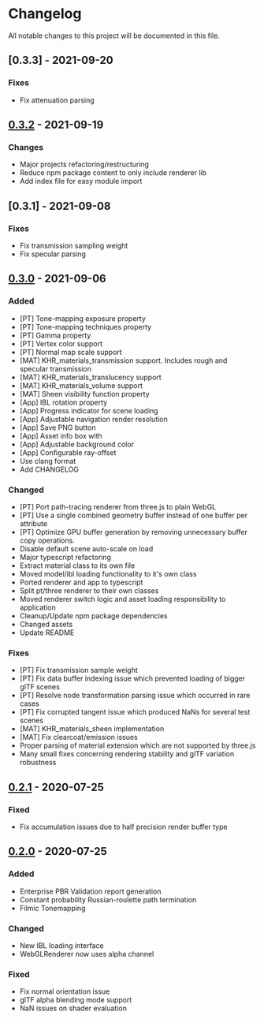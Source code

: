 # Changelog
All notable changes to this project will be documented in this file.
## [0.3.3] - 2021-09-20
### Fixes
- Fix attenuation parsing

## [0.3.2] - 2021-09-19
### Changes
- Major projects refactoring/restructuring 
- Reduce npm package content to only include renderer lib
- Add index file for easy module import

## [0.3.1] - 2021-09-08
### Fixes
- Fix transmission sampling weight
- Fix specular parsing

## [0.3.0] - 2021-09-06
### Added
- [PT] Tone-mapping exposure property
- [PT] Tone-mapping techniques property
- [PT] Gamma property
- [PT] Vertex color support
- [PT] Normal map scale support 
- [MAT] KHR_materials_transmission support. Includes rough and specular transmission 
- [MAT] KHR_materials_translucency support 
- [MAT] KHR_materials_volume support 
- [MAT] Sheen visibility function property
- [App] IBL rotation property
- [App] Progress indicator for scene loading 
- [App] Adjustable navigation render resolution 
- [App] Save PNG button
- [App] Asset info box with 
- [App] Adjustable background color
- [App] Configurable ray-offset
- Use clang format
- Add CHANGELOG

### Changed
- [PT] Port path-tracing renderer from three.js to plain WebGL
- [PT] Use a single combined geometry buffer instead of one buffer per attribute 
- [PT] Optimize GPU buffer generation by removing unnecessary buffer copy operations.
- Disable default scene auto-scale on load
- Major typescript refactoring
- Extract material class to its own file
- Moved model/ibl loading functionality to it's own class
- Ported renderer and app to typescript
- Split pt/three renderer to their own classes
- Moved renderer switch logic and asset loading responsibility to application
- Cleanup/Update npm package dependencies
- Changed assets
- Update README

### Fixes
- [PT] Fix transmission sample weight
- [PT] Fix data buffer indexing issue which prevented loading of bigger glTF scenes
- [PT] Resolve node transformation parsing issue which occurred in rare cases 
- [PT] Fix corrupted tangent issue which produced NaNs for several test scenes
- [MAT] KHR_materials_sheen implementation
- [MAT] Fix clearcoat/emission issues
- Proper parsing of material extension which are not supported by three.js 
- Many small fixes concerning rendering stability and glTF variation robustness

## [0.2.1] - 2020-07-25
### Fixed
- Fix accumulation issues due to half precision render buffer type 

## [0.2.0] - 2020-07-25
### Added
- Enterprise PBR Validation report generation
- Constant probability Russian-roulette path termination
- Filmic Tonemapping

### Changed
- New IBL loading interface
- WebGLRenderer now uses alpha channel

### Fixed
- Fix normal orientation issue 
- glTF alpha blending mode support
- NaN issues on shader evaluation

[0.3.2]: https://github.com/DassaultSystemes-Technology/dspbr-pt/compare/v0.3.0...v0.3.2
[0.3.0]: https://github.com/DassaultSystemes-Technology/dspbr-pt/compare/v0.2.1...v0.3.0
[0.2.1]: https://github.com/DassaultSystemes-Technology/dspbr-pt/compare/v0.2.0...v0.2.1
[0.2.0]: https://github.com/DassaultSystemes-Technology/dspbr-pt/compare/v0.1.0...v0.2.0

